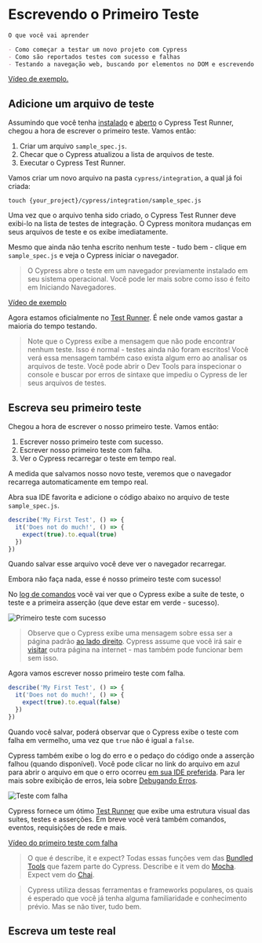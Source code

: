 # Escrevendo o Primeiro Teste

```markdown
O que você vai aprender

- Como começar a testar um novo projeto com Cypress
- Como são reportados testes com sucesso e falhas
- Testando a navegação web, buscando por elementos no DOM e escrevendo asserções
```

[Vídeo de exemplo.](https://vimeo.com/237115455)

## Adicione um arquivo de teste

Assumindo que você tenha [instalado](pages/getting-started/installing-cypress.md#instalando) e 
[aberto](pages/getting-started/installing-cypress.md#abrindo-o-cypress) o Cypress Test Runner, 
chegou a hora de escrever o primeiro teste. Vamos então:

1. Criar um arquivo `sample_spec.js`.
2. Checar que o Cypress atualizou a lista de arquivos de teste.
3. Executar o Cypress Test Runner.

Vamos criar um novo arquivo na pasta `cypress/integration`, a qual já foi criada:

```touch {your_project}/cypress/integration/sample_spec.js```

Uma vez que o arquivo tenha sido criado, o Cypress Test Runner deve exibi-lo na lista de testes 
de integração. O Cypress monitora mudanças em seus arquivos de teste e os exibe imediatamente.

Mesmo que ainda não tenha escrito nenhum teste - tudo bem - clique em `sample_spec.js` e veja o 
Cypress iniciar o navegador.

> O Cypress abre o teste em um navegador previamente instalado em seu sistema operacional. Você 
pode ler mais sobre como isso é feito em Iniciando Navegadores.

[Vídeo de exemplo](https://docs.cypress.io/img/snippets/empty-file-30fps.mp4)

[//]: <> (TODO - Adicionar link Test Runner quando for traduzido)
Agora estamos oficialmente no 
[Test Runner](https://docs.cypress.io/guides/core-concepts/test-runner.html). 
É nele onde vamos gastar a maioria do tempo testando.

> Note que o Cypress exibe a mensagem que não pode encontrar nenhum teste. 
Isso é normal - testes ainda não foram escritos! Você verá essa mensagem também caso exista algum
 erro ao analisar os arquivos de teste. Você pode abrir o Dev Tools para inspecionar o console e 
 buscar por erros de sintaxe que impediu o Cypress de ler seus arquivos de testes.

## Escreva seu primeiro teste

Chegou a hora de escrever o nosso primeiro teste. Vamos então:

1. Escrever nosso primeiro teste com sucesso.
2. Escrever nosso primeiro teste com falha.
3. Ver o Cypress recarregar o teste em tempo real.

A medida que salvamos nosso novo teste, veremos que o navegador recarrega automaticamente em tempo 
real.

Abra sua IDE favorita e adicione o código abaixo no arquivo de teste `sample_spec.js`.

```javascript
describe('My First Test', () => {
  it('Does not do much!', () => {
    expect(true).to.equal(true)
  })
})
```

Quando salvar esse arquivo você deve ver o navegador recarregar.

Embora não faça nada, esse é nosso primeiro teste com sucesso!

[//]: <> (TODO - Adicionar link Test Runner quando for traduzido)
No [log de comandos](https://docs.cypress.io/guides/core-concepts/test-runner.html#Command-Log) 
você vai ver que o Cypress exibe a suíte de teste, o teste e a primeira asserção (que deve estar 
em verde - sucesso).

![Primeiro teste com sucesso](https://docs.cypress.io/img/guides/first-test.88031830.png)

[//]: <> (TODO - Adicionar links Test Runner e Visit Command quando forem traduzidos)
> Observe que o Cypress exibe uma mensagem sobre essa ser a página padrão 
[ao lado direito](https://docs.cypress.io/guides/core-concepts/test-runner.html#Application-Under-Test). 
Cypress assume que você irá sair e [visitar](https://docs.cypress.io/api/commands/visit.html) outra 
página na internet - mas também pode funcionar bem sem isso.

Agora vamos escrever nosso primeiro teste com falha.

```javascript
describe('My First Test', () => {
  it('Does not do much!', () => {
    expect(true).to.equal(false)
  })
})
```

Quando você salvar, poderá observar que o Cypress exibe o teste com falha em vermelho, uma vez 
que `true` não é igual a `false`.

[//]: <> (TODO - Adicionar links File Opener Preference e Debugging Errors quando forem traduzidos)
Cypress também exibe o log do erro e o pedaço do código onde a asserção falhou 
(quando disponível). Você pode clicar no link do arquivo em azul para abrir o arquivo em que o 
erro ocorreu 
[em sua IDE preferida](https://docs.cypress.io/guides/tooling/IDE-integration.html#File-Opener-Preference). 
Para ler mais sobre exibição de erros, leia sobre 
[Debugando Erros](https://docs.cypress.io/guides/guides/debugging.html#Errors).

![Teste com falha](https://docs.cypress.io/img/guides/failing-test.971461e3.png)

[//]: <> (TODO - Adicionar link Test Runner quando for traduzido)
Cypress fornece um ótimo 
[Test Runner](https://docs.cypress.io/guides/core-concepts/test-runner.html) 
que exibe uma estrutura visual das suítes, testes e asserções. Em breve você verá 
também comandos, eventos, requisições de rede e mais.

[Vídeo do primeiro teste com falha](https://docs.cypress.io/img/snippets/first-test-30fps.mp4)

[//]: <> (TODO - Adicionar link Bundled Tools quando for traduzido)
> O que é describe, it e expect?
Todas essas funções vem das 
[Bundled Tools](https://docs.cypress.io/guides/references/bundled-tools.html) que fazem parte do 
Cypress. Describe e it vem do [Mocha](https://mochajs.org/). 
Expect vem do [Chai](http://www.chaijs.com/).

> Cypress utiliza dessas ferramentas e frameworks populares, os quais é esperado que você já tenha 
alguma familiaridade e conhecimento prévio. Mas se não tiver, tudo bem.

## Escreva um teste real
